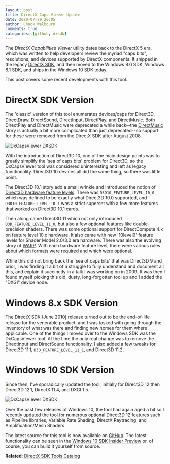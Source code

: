 ```yaml
---
layout: post
title: DirectX Caps Viewer Update
date: 2020-07-29 20:05
author: Chuck Walbourn
comments: true
categories: [github, dxsdk]
---
```


The *DirectX Capabilities Viewer* utility dates back to the DirectX 5 era, which was written to help developers review the myriad "caps bits", resolutions, and devices supported by DirectX components. It shipped in the legacy [DirectX SDK](https://docs.microsoft.com/en-us/windows/win32/directx-sdk--august-2009-), and then moved to the Windows 8.0 SDK, Windows 8.1 SDK, and ships in the Windows 10 SDK today.

This post covers some recent developments with this tool.
<!--more-->

# DirectX SDK Version

The 'classic' version of this tool enumerates devices/caps for Direct3D, DirectDraw, DirectSound, DirectInput, DirectPlay, and DirectMusic. Both DirectPlay and DirectMusic were deprecated a while back--the [DirectMusic](https://walbourn.github.io/directx-sdks-of-a-certain-age/) story is actually a bit more complicated than just deprecated--so support for these were removed from the DirectX SDK after August 2008.

![DxCapsViewer DXSDK](https://raw.githubusercontent.com/walbourn/walbourn.github.io/master/images/dxcapsviewerclassic.png)

With the introduction of Direct3D 10, one of the main design points was to greatly simplify the 'sea of caps bits' problem for Direct3D, so the DxCapsViewer tool was considered uninteresting and left as legacy functionality. Direct3D 10 devices all did the same thing, so there was little point.

The Direct3D 10.1 story add a small wrinkle and introduced the notion of [Direct3D hardware feature levels](https://walbourn.github.io/direct3d-feature-levels/). There was ``D3D10_FEATURE_LEVEL_10_0`` which was defined to be exactly what Direct3D 10.0 supported, and ``D3D10_FEATURE_LEVEL_10_1`` was a strict superset with a few more features that worked on Direct3D 10.1 cards.

Then along came Direct3D 11 which not only introduced ``D3D_FEATURE_LEVEL_11_0``, but also a few optional features like double-precision shaders. There was some optional support for DirectCompute 4.x on feature level 10.x hardware. It also came with new '10level9' feature levels for Shader Model 2.0/3.0 era hardware. There was also the evolving story of [WARP](https://docs.microsoft.com/en-us/windows/win32/direct3darticles/directx-warp). With each hardware feature level, there were various rules about which formats were required and which were optional.

While this did not bring back the 'sea of caps bits' that was Direct3D 9 and prior, I was finding it a bit of a struggle to fully understand and document all this, and explain it succinctly in a talk I was working on in 2009. It was then I found myself picking this old, dusty, long-forgotten tool up and I added the "DXGI" device node.

# Windows 8.x SDK Version

The DirectX SDK (June 2010) release turned out to be the end-of-life release for the venerable product, and I was tasked with going through the inventory of what was there and finding new homes for them where applicable. One of the things I moved over to the Windows SDK was the DxCapsViewer tool. At the time the only real change was to remove the DirectInput and DirectSound functionality. I also added a few tweaks for Direct3D 11.1, ``D3D_FEATURE_LEVEL_11_1``, and Direct3D 11.2.

# Windows 10 SDK Version

Since then, I've sporadically updated the tool, initially for Direct3D 12 then Direct3D 12.1, DirectX 11.4, and DXGI 1.5.

![DxCapsViewer DXSDK](https://raw.githubusercontent.com/walbourn/walbourn.github.io/master/images/dxcapsviewermodern.png)

Over the past few releases of Windows 10, the tool had again aged a bit so I recently updated the tool for numerous optional Direct3D 12 features such as Pipeline libraries, Variable Rate Shading, DirectX Raytracing, and Amplification/Mesh Shaders.

The latest source for this tool is now available on [GitHub](https://github.com/microsoft/DxCapsViewer). The latest functionality can be seen in the [Windows 10 SDK Insider Preview](https://www.microsoft.com/en-us/software-download/windowsinsiderpreviewSDK) or, of course, you can build it yourself from source.

**Related**: [DirectX SDK Tools Catalog](https://walbourn.github.io/directx-sdk-tools-catalog/)
